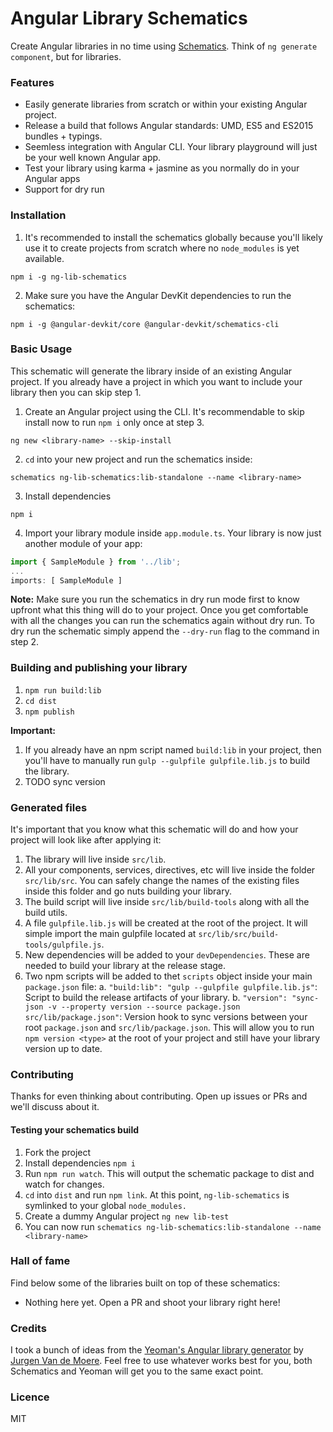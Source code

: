 # Angular Library Schematics

Create Angular libraries in no time using [Schematics](https://github.com/angular/devkit). Think of `ng generate component`, but for libraries.

### Features
* Easily generate libraries from scratch or within your existing Angular project. 
* Release a build that follows Angular standards: UMD, ES5 and ES2015 bundles + typings.
* Seemless integration with Angular CLI. Your library playground will just be your well known Angular app.
* Test your library using karma + jasmine as you normally do in your Angular apps
* Support for dry run

### Installation
1. It's recommended to install the schematics globally because you'll likely use it to create projects from scratch where no `node_modules` is yet available.
```
npm i -g ng-lib-schematics
```

2. Make sure you have the Angular DevKit dependencies to run the schematics:
```
npm i -g @angular-devkit/core @angular-devkit/schematics-cli
```
 
### Basic Usage

This schematic will generate the library inside of an existing Angular project. If you already have a project in which you want to include your library then you can skip step 1.

1. Create an Angular project using the CLI. It's recommendable to skip install now to run `npm i` only once at step 3.
```
ng new <library-name> --skip-install
```

2. `cd` into your new project and run the schematics inside:
```
schematics ng-lib-schematics:lib-standalone --name <library-name>
```

3. Install dependencies
```
npm i
```

4. Import your library module inside `app.module.ts`. Your library is now just another module of your app:
```typescript
import { SampleModule } from '../lib';
...
imports: [ SampleModule ]
```

**Note:** Make sure you run the schematics in dry run mode first to know upfront what this thing will do to your project. Once you get comfortable with all the changes you can run the schematics again without dry run. To dry run the schematic simply append the `--dry-run` flag to the command in step 2.

### Building and publishing your library

1. `npm run build:lib` 
2. `cd dist`
3. `npm publish`

**Important:** 
1. If you already have an npm script named `build:lib` in your project, then you'll have to manually run `gulp --gulpfile gulpfile.lib.js` to build the library.
2. TODO sync version

### Generated files

It's important that you know what this schematic will do and how your project will look like after applying it:

1. The library will live inside `src/lib`.
2. All your components, services, directives, etc will live inside the folder `src/lib/src`. You can safely change the names of the existing files inside this folder and go nuts building your library.
3. The build script will live inside `src/lib/build-tools` along with all the build utils.
4. A file `gulpfile.lib.js` will be created at the root of the project. It will simple import the main gulpfile located at `src/lib/src/build-tools/gulpfile.js`.
5. New dependencies will be added to your `devDependencies`. These are needed to build your library at the release stage.
6. Two npm scripts will be added to thet `scripts` object inside your main `package.json` file:
  a. `"build:lib": "gulp --gulpfile gulpfile.lib.js"`: Script to build the release artifacts of your library.
  b. `"version": "sync-json -v --property version --source package.json src/lib/package.json"`: Version hook to sync versions between your root `package.json` and `src/lib/package.json`. This will allow you to run `npm version <type>` at the root of your project and still have your library version up to date.

### Contributing

Thanks for even thinking about contributing. Open up issues or PRs and we'll discuss about it.

#### Testing your schematics build

1. Fork the project
2. Install dependencies `npm i`
3. Run `npm run watch`. This will output the schematic package to dist and watch for changes.
4. `cd` into `dist` and run `npm link`. At this point, `ng-lib-schematics` is symlinked to your global `node_modules.`
5. Create a dummy Angular project `ng new lib-test`
6. You can now run `schematics ng-lib-schematics:lib-standalone --name <library-name>`

### Hall of fame

Find below some of the libraries built on top of these schematics:

- Nothing here yet. Open a PR and shoot your library right here!

### Credits

I took a bunch of ideas from the [Yeoman's Angular library generator](https://github.com/jvandemo/generator-angular2-library) by [Jurgen Van de Moere](https://twitter.com/jvandemo). Feel free to use whatever works best for you, both Schematics and Yeoman will get you to the same exact point.

### Licence

MIT